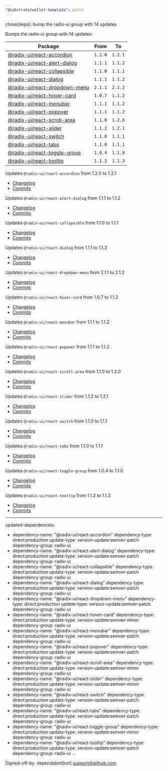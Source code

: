 ```yaml
---
"@substrate/wallet-template": patch
---
```


chore(deps): bump the radix-ui group with 14 updates

Bumps the radix-ui group with 14 updates:

| Package | From | To |
| --- | --- | --- |
| [@radix-ui/react-accordion](https://github.com/radix-ui/primitives) | `1.2.0` | `1.2.1` |
| [@radix-ui/react-alert-dialog](https://github.com/radix-ui/primitives) | `1.1.1` | `1.1.2` |
| [@radix-ui/react-collapsible](https://github.com/radix-ui/primitives) | `1.1.0` | `1.1.1` |
| [@radix-ui/react-dialog](https://github.com/radix-ui/primitives) | `1.1.1` | `1.1.2` |
| [@radix-ui/react-dropdown-menu](https://github.com/radix-ui/primitives) | `2.1.1` | `2.1.2` |
| [@radix-ui/react-hover-card](https://github.com/radix-ui/primitives) | `1.0.7` | `1.1.2` |
| [@radix-ui/react-menubar](https://github.com/radix-ui/primitives) | `1.1.1` | `1.1.2` |
| [@radix-ui/react-popover](https://github.com/radix-ui/primitives) | `1.1.1` | `1.1.2` |
| [@radix-ui/react-scroll-area](https://github.com/radix-ui/primitives) | `1.1.0` | `1.2.0` |
| [@radix-ui/react-slider](https://github.com/radix-ui/primitives) | `1.1.2` | `1.2.1` |
| [@radix-ui/react-switch](https://github.com/radix-ui/primitives) | `1.1.0` | `1.1.1` |
| [@radix-ui/react-tabs](https://github.com/radix-ui/primitives) | `1.1.0` | `1.1.1` |
| [@radix-ui/react-toggle-group](https://github.com/radix-ui/primitives) | `1.0.4` | `1.1.0` |
| [@radix-ui/react-tooltip](https://github.com/radix-ui/primitives) | `1.1.2` | `1.1.3` |


Updates `@radix-ui/react-accordion` from 1.2.0 to 1.2.1
- [Changelog](https://github.com/radix-ui/primitives/blob/main/release-process.md)
- [Commits](https://github.com/radix-ui/primitives/commits)

Updates `@radix-ui/react-alert-dialog` from 1.1.1 to 1.1.2
- [Changelog](https://github.com/radix-ui/primitives/blob/main/release-process.md)
- [Commits](https://github.com/radix-ui/primitives/commits)

Updates `@radix-ui/react-collapsible` from 1.1.0 to 1.1.1
- [Changelog](https://github.com/radix-ui/primitives/blob/main/release-process.md)
- [Commits](https://github.com/radix-ui/primitives/commits)

Updates `@radix-ui/react-dialog` from 1.1.1 to 1.1.2
- [Changelog](https://github.com/radix-ui/primitives/blob/main/release-process.md)
- [Commits](https://github.com/radix-ui/primitives/commits)

Updates `@radix-ui/react-dropdown-menu` from 2.1.1 to 2.1.2
- [Changelog](https://github.com/radix-ui/primitives/blob/main/release-process.md)
- [Commits](https://github.com/radix-ui/primitives/commits)

Updates `@radix-ui/react-hover-card` from 1.0.7 to 1.1.2
- [Changelog](https://github.com/radix-ui/primitives/blob/main/release-process.md)
- [Commits](https://github.com/radix-ui/primitives/commits)

Updates `@radix-ui/react-menubar` from 1.1.1 to 1.1.2
- [Changelog](https://github.com/radix-ui/primitives/blob/main/release-process.md)
- [Commits](https://github.com/radix-ui/primitives/commits)

Updates `@radix-ui/react-popover` from 1.1.1 to 1.1.2
- [Changelog](https://github.com/radix-ui/primitives/blob/main/release-process.md)
- [Commits](https://github.com/radix-ui/primitives/commits)

Updates `@radix-ui/react-scroll-area` from 1.1.0 to 1.2.0
- [Changelog](https://github.com/radix-ui/primitives/blob/main/release-process.md)
- [Commits](https://github.com/radix-ui/primitives/commits)

Updates `@radix-ui/react-slider` from 1.1.2 to 1.2.1
- [Changelog](https://github.com/radix-ui/primitives/blob/main/release-process.md)
- [Commits](https://github.com/radix-ui/primitives/commits)

Updates `@radix-ui/react-switch` from 1.1.0 to 1.1.1
- [Changelog](https://github.com/radix-ui/primitives/blob/main/release-process.md)
- [Commits](https://github.com/radix-ui/primitives/commits)

Updates `@radix-ui/react-tabs` from 1.1.0 to 1.1.1
- [Changelog](https://github.com/radix-ui/primitives/blob/main/release-process.md)
- [Commits](https://github.com/radix-ui/primitives/commits)

Updates `@radix-ui/react-toggle-group` from 1.0.4 to 1.1.0
- [Changelog](https://github.com/radix-ui/primitives/blob/main/release-process.md)
- [Commits](https://github.com/radix-ui/primitives/commits)

Updates `@radix-ui/react-tooltip` from 1.1.2 to 1.1.3
- [Changelog](https://github.com/radix-ui/primitives/blob/main/release-process.md)
- [Commits](https://github.com/radix-ui/primitives/commits)

---
updated-dependencies:
- dependency-name: "@radix-ui/react-accordion"
  dependency-type: direct:production
  update-type: version-update:semver-patch
  dependency-group: radix-ui
- dependency-name: "@radix-ui/react-alert-dialog"
  dependency-type: direct:production
  update-type: version-update:semver-patch
  dependency-group: radix-ui
- dependency-name: "@radix-ui/react-collapsible"
  dependency-type: direct:production
  update-type: version-update:semver-patch
  dependency-group: radix-ui
- dependency-name: "@radix-ui/react-dialog"
  dependency-type: direct:production
  update-type: version-update:semver-patch
  dependency-group: radix-ui
- dependency-name: "@radix-ui/react-dropdown-menu"
  dependency-type: direct:production
  update-type: version-update:semver-patch
  dependency-group: radix-ui
- dependency-name: "@radix-ui/react-hover-card"
  dependency-type: direct:production
  update-type: version-update:semver-minor
  dependency-group: radix-ui
- dependency-name: "@radix-ui/react-menubar"
  dependency-type: direct:production
  update-type: version-update:semver-patch
  dependency-group: radix-ui
- dependency-name: "@radix-ui/react-popover"
  dependency-type: direct:production
  update-type: version-update:semver-patch
  dependency-group: radix-ui
- dependency-name: "@radix-ui/react-scroll-area"
  dependency-type: direct:production
  update-type: version-update:semver-minor
  dependency-group: radix-ui
- dependency-name: "@radix-ui/react-slider"
  dependency-type: direct:production
  update-type: version-update:semver-minor
  dependency-group: radix-ui
- dependency-name: "@radix-ui/react-switch"
  dependency-type: direct:production
  update-type: version-update:semver-patch
  dependency-group: radix-ui
- dependency-name: "@radix-ui/react-tabs"
  dependency-type: direct:production
  update-type: version-update:semver-patch
  dependency-group: radix-ui
- dependency-name: "@radix-ui/react-toggle-group"
  dependency-type: direct:production
  update-type: version-update:semver-minor
  dependency-group: radix-ui
- dependency-name: "@radix-ui/react-tooltip"
  dependency-type: direct:production
  update-type: version-update:semver-patch
  dependency-group: radix-ui
...

Signed-off-by: dependabot[bot] <support@github.com>
